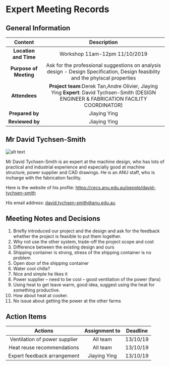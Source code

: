 # Expert Meeting Records

## General Information
| Content | Description | 
| :-----: | :------:    |
| **Location and Time**|  Workshop 11am-12pm  11/10/2019  |
| **Purpose of Meeting**  |Ask for the professional suggestions on analysis design - Design Specification, Design feasiblity and the phyiscal properties|\
| **Attendees** | **Project team**:Derek Tan,Andre Olivier, Jiaying Ying **Expert**: David Tychsen-Smith (DESIGN ENGINEER & FABRICATION FACILITY COORDINATOR) |
| **Prepared by**  | Jiaying Ying| 
| **Reviewed by**  | Jiaying Ying   |

## Mr David Tychsen-Smith

![alt text](https://github.com/JessYJY/InsectFarming/blob/master/Communication/Expert/David%20Tychsen-Smith/u3303702.jpg)

Mr David Tychsen-Smith is an expert at the machine design, who has lots of practical and industrial experience and especially good at machine structure, power supplier and CAD drawings. He is an ANU staff, who is incharge with the fabrication facility. 

Here is the website of his profile: https://cecs.anu.edu.au/people/david-tychsen-smith

His email address: david.tychsen-smith@anu.edu.au


## Meeting Notes and Decisions 

1.	Briefly introduced our project and the design and ask for the feedback whether the project is feasible to put them together. 
2.	Why not use the other system, trade-off the project scope and cost
3.	Difference between the existing design and ours 
4.	Shipping container is strong, stress of the shipping container is no problem
5.	Open door of the shipping container 
6.	Water cool chilla? 
7.	Nice and simple he likes it
8.	Power supplier – need to be cool – good ventilation of the power (fans)
9.	Using heat to get leave warm, good idea, suggest using the heat for something productive. 
10.	How about heat at cooker. 
11.	No issue about getting the power at the other farms 


## Action Items 

| Actions | Assignment to | Deadline|
| :---:    | :--:         | :--:    |
| Ventilation of power supplier | All team | 13/10/19|
| Heat reuse recommendations | All team | 13/10/19|
| Expert feedback arrangement | Jiaying Ying | 13/10/19|






